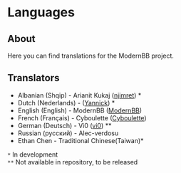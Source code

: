 Languages
==========

## About
Here you can find translations for the ModernBB project.

## Translators
- Albanian (Shqip) - Arianit Kukaj ([njimret](http://modernbb.be/forum/profile.php?id=1908)) *
- Dutch (Nederlands) - ([Yannick](http://modernbb.be/forum/profile.php?id=2)) *
- English (English) - ModernBB ([ModernBB](http://modernbb.be))
- French (Français) - Cyboulette ([Cyboulette](http://modernbb.be/forum/profile.php?id=2813))
- German (Deutsch) - Vi0 ([vi0](http://modernbb.be/forum/profile.php?id=1926)) **
- Russian (русский) - Alec-verdosu
- Ethan Chen - Traditional Chinese(Taiwan)*

`*` In development<br />
`**` Not available in repository, to be released
